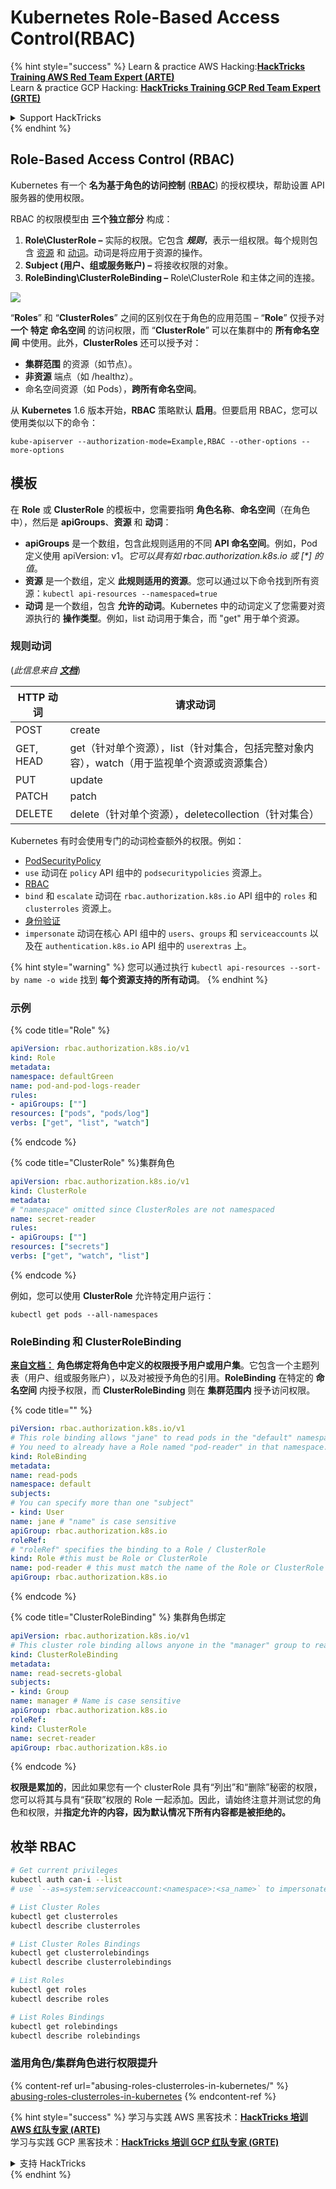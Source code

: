 # Kubernetes Role-Based Access Control(RBAC)

{% hint style="success" %}
Learn & practice AWS Hacking:<img src="../../.gitbook/assets/image (1).png" alt="" data-size="line">[**HackTricks Training AWS Red Team Expert (ARTE)**](https://training.hacktricks.xyz/courses/arte)<img src="../../.gitbook/assets/image (1).png" alt="" data-size="line">\
Learn & practice GCP Hacking: <img src="../../.gitbook/assets/image (2).png" alt="" data-size="line">[**HackTricks Training GCP Red Team Expert (GRTE)**<img src="../../.gitbook/assets/image (2).png" alt="" data-size="line">](https://training.hacktricks.xyz/courses/grte)

<details>

<summary>Support HackTricks</summary>

* Check the [**subscription plans**](https://github.com/sponsors/carlospolop)!
* **Join the** 💬 [**Discord group**](https://discord.gg/hRep4RUj7f) or the [**telegram group**](https://t.me/peass) or **follow** us on **Twitter** 🐦 [**@hacktricks\_live**](https://twitter.com/hacktricks\_live)**.**
* **Share hacking tricks by submitting PRs to the** [**HackTricks**](https://github.com/carlospolop/hacktricks) and [**HackTricks Cloud**](https://github.com/carlospolop/hacktricks-cloud) github repos.

</details>
{% endhint %}

## Role-Based Access Control (RBAC)

Kubernetes 有一个 **名为基于角色的访问控制** ([**RBAC**](https://kubernetes.io/docs/reference/access-authn-authz/rbac/)) 的授权模块，帮助设置 API 服务器的使用权限。

RBAC 的权限模型由 **三个独立部分** 构成：

1. **Role\ClusterRole ­–** 实际的权限。它包含 _**规则**_，表示一组权限。每个规则包含 [资源](https://kubernetes.io/docs/reference/kubectl/overview/#resource-types) 和 [动词](https://kubernetes.io/docs/reference/access-authn-authz/authorization/#determine-the-request-verb)。动词是将应用于资源的操作。
2. **Subject (用户、组或服务账户) –** 将接收权限的对象。
3. **RoleBinding\ClusterRoleBinding –** Role\ClusterRole 和主体之间的连接。

![](https://www.cyberark.com/wp-content/uploads/2018/12/rolebiding\_serviceaccount\_and\_role-1024x551.png)

“**Roles**” 和 “**ClusterRoles**” 之间的区别仅在于角色的应用范围 – “**Role**” 仅授予对 **一个** **特定** **命名空间** 的访问权限，而 “**ClusterRole**” 可以在集群中的 **所有命名空间** 中使用。此外，**ClusterRoles** 还可以授予对：

* **集群范围** 的资源（如节点）。
* **非资源** 端点（如 /healthz）。
* 命名空间资源（如 Pods），**跨所有命名空间**。

从 **Kubernetes** 1.6 版本开始，**RBAC** 策略默认 **启用**。但要启用 RBAC，您可以使用类似以下的命令：
```
kube-apiserver --authorization-mode=Example,RBAC --other-options --more-options
```
## 模板

在 **Role** 或 **ClusterRole** 的模板中，您需要指明 **角色名称**、**命名空间**（在角色中），然后是 **apiGroups**、**资源** 和 **动词**：

* **apiGroups** 是一个数组，包含此规则适用的不同 **API 命名空间**。例如，Pod 定义使用 apiVersion: v1。_它可以具有如 rbac.authorization.k8s.io 或 \[\*] 的值_。
* **资源** 是一个数组，定义 **此规则适用的资源**。您可以通过以下命令找到所有资源：`kubectl api-resources --namespaced=true`
* **动词** 是一个数组，包含 **允许的动词**。Kubernetes 中的动词定义了您需要对资源执行的 **操作类型**。例如，list 动词用于集合，而 "get" 用于单个资源。

### 规则动词

(_此信息来自_ [_**文档**_](https://kubernetes.io/docs/reference/access-authn-authz/authorization/#determine-the-request-verb))

| HTTP 动词 | 请求动词                                                                                                                                                  |
| --------- | ------------------------------------------------------------------------------------------------------------------------------------------------------------- |
| POST      | create                                                                                                                                                        |
| GET, HEAD | get（针对单个资源），list（针对集合，包括完整对象内容），watch（用于监视单个资源或资源集合）                                                             |
| PUT       | update                                                                                                                                                        |
| PATCH     | patch                                                                                                                                                         |
| DELETE    | delete（针对单个资源），deletecollection（针对集合）                                                                                                         |

Kubernetes 有时会使用专门的动词检查额外的权限。例如：

* [PodSecurityPolicy](https://kubernetes.io/docs/concepts/policy/pod-security-policy/)
* `use` 动词在 `policy` API 组中的 `podsecuritypolicies` 资源上。
* [RBAC](https://kubernetes.io/docs/reference/access-authn-authz/rbac/#privilege-escalation-prevention-and-bootstrapping)
* `bind` 和 `escalate` 动词在 `rbac.authorization.k8s.io` API 组中的 `roles` 和 `clusterroles` 资源上。
* [身份验证](https://kubernetes.io/docs/reference/access-authn-authz/authentication/)
* `impersonate` 动词在核心 API 组中的 `users`、`groups` 和 `serviceaccounts` 以及在 `authentication.k8s.io` API 组中的 `userextras` 上。

{% hint style="warning" %}
您可以通过执行 `kubectl api-resources --sort-by name -o wide` 找到 **每个资源支持的所有动词**。
{% endhint %}

### 示例

{% code title="Role" %}
```yaml
apiVersion: rbac.authorization.k8s.io/v1
kind: Role
metadata:
namespace: defaultGreen
name: pod-and-pod-logs-reader
rules:
- apiGroups: [""]
resources: ["pods", "pods/log"]
verbs: ["get", "list", "watch"]
```
{% endcode %}

{% code title="ClusterRole" %}集群角色
```yaml
apiVersion: rbac.authorization.k8s.io/v1
kind: ClusterRole
metadata:
# "namespace" omitted since ClusterRoles are not namespaced
name: secret-reader
rules:
- apiGroups: [""]
resources: ["secrets"]
verbs: ["get", "watch", "list"]
```
{% endcode %}

例如，您可以使用 **ClusterRole** 允许特定用户运行：
```
kubectl get pods --all-namespaces
```
### **RoleBinding 和 ClusterRoleBinding**

[**来自文档：**](https://kubernetes.io/docs/reference/access-authn-authz/rbac/#rolebinding-and-clusterrolebinding) **角色绑定将角色中定义的权限授予用户或用户集**。它包含一个主题列表（用户、组或服务账户），以及对被授予角色的引用。**RoleBinding** 在特定的 **命名空间** 内授予权限，而 **ClusterRoleBinding** 则在 **集群范围内** 授予访问权限。

{% code title="" %}
```yaml
piVersion: rbac.authorization.k8s.io/v1
# This role binding allows "jane" to read pods in the "default" namespace.
# You need to already have a Role named "pod-reader" in that namespace.
kind: RoleBinding
metadata:
name: read-pods
namespace: default
subjects:
# You can specify more than one "subject"
- kind: User
name: jane # "name" is case sensitive
apiGroup: rbac.authorization.k8s.io
roleRef:
# "roleRef" specifies the binding to a Role / ClusterRole
kind: Role #this must be Role or ClusterRole
name: pod-reader # this must match the name of the Role or ClusterRole you wish to bind to
apiGroup: rbac.authorization.k8s.io
```
{% endcode %}

{% code title="ClusterRoleBinding" %} 集群角色绑定
```yaml
apiVersion: rbac.authorization.k8s.io/v1
# This cluster role binding allows anyone in the "manager" group to read secrets in any namespace.
kind: ClusterRoleBinding
metadata:
name: read-secrets-global
subjects:
- kind: Group
name: manager # Name is case sensitive
apiGroup: rbac.authorization.k8s.io
roleRef:
kind: ClusterRole
name: secret-reader
apiGroup: rbac.authorization.k8s.io
```
{% endcode %}

**权限是累加的**，因此如果您有一个 clusterRole 具有“列出”和“删除”秘密的权限，您可以将其与具有“获取”权限的 Role 一起添加。因此，请始终注意并测试您的角色和权限，并**指定允许的内容，因为默认情况下所有内容都是被拒绝的。**

## **枚举 RBAC**
```bash
# Get current privileges
kubectl auth can-i --list
# use `--as=system:serviceaccount:<namespace>:<sa_name>` to impersonate a service account

# List Cluster Roles
kubectl get clusterroles
kubectl describe clusterroles

# List Cluster Roles Bindings
kubectl get clusterrolebindings
kubectl describe clusterrolebindings

# List Roles
kubectl get roles
kubectl describe roles

# List Roles Bindings
kubectl get rolebindings
kubectl describe rolebindings
```
### 滥用角色/集群角色进行权限提升

{% content-ref url="abusing-roles-clusterroles-in-kubernetes/" %}
[abusing-roles-clusterroles-in-kubernetes](abusing-roles-clusterroles-in-kubernetes/)
{% endcontent-ref %}

{% hint style="success" %}
学习与实践 AWS 黑客技术：<img src="../../.gitbook/assets/image (1).png" alt="" data-size="line">[**HackTricks 培训 AWS 红队专家 (ARTE)**](https://training.hacktricks.xyz/courses/arte)<img src="../../.gitbook/assets/image (1).png" alt="" data-size="line">\
学习与实践 GCP 黑客技术：<img src="../../.gitbook/assets/image (2).png" alt="" data-size="line">[**HackTricks 培训 GCP 红队专家 (GRTE)**<img src="../../.gitbook/assets/image (2).png" alt="" data-size="line">](https://training.hacktricks.xyz/courses/grte)

<details>

<summary>支持 HackTricks</summary>

* 查看 [**订阅计划**](https://github.com/sponsors/carlospolop)!
* **加入** 💬 [**Discord 群组**](https://discord.gg/hRep4RUj7f) 或 [**Telegram 群组**](https://t.me/peass) 或 **关注** 我们的 **Twitter** 🐦 [**@hacktricks\_live**](https://twitter.com/hacktricks\_live)**.**
* **通过向** [**HackTricks**](https://github.com/carlospolop/hacktricks) 和 [**HackTricks Cloud**](https://github.com/carlospolop/hacktricks-cloud) GitHub 仓库提交 PR 来分享黑客技巧。

</details>
{% endhint %}
